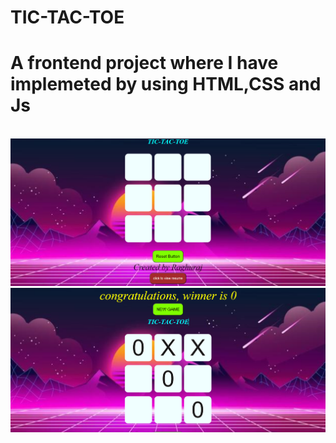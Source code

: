 <h1> TIC-TAC-TOE </h1> 
<h1 > A  frontend project where I have  implemeted by using HTML,CSS and Js</h1>
<br>
<img src=" Screenshot 2024-07-05 143710.png">
<img src="Screenshot 2024-07-05 143830.png">




